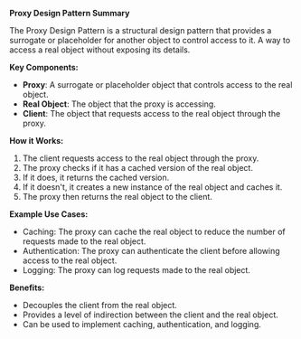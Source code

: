 **Proxy Design Pattern Summary**

The Proxy Design Pattern is a structural design pattern that provides a surrogate or placeholder for another object to 
control access to it. A way to access a real object without exposing its details.

**Key Components:**

* **Proxy**: A surrogate or placeholder object that controls access to the real object.
* **Real Object**: The object that the proxy is accessing.
* **Client**: The object that requests access to the real object through the proxy.

**How it Works:**

1. The client requests access to the real object through the proxy.
2. The proxy checks if it has a cached version of the real object.
3. If it does, it returns the cached version.
4. If it doesn't, it creates a new instance of the real object and caches it.
5. The proxy then returns the real object to the client.

**Example Use Cases:**

* Caching: The proxy can cache the real object to reduce the number of requests made to the real object.
* Authentication: The proxy can authenticate the client before allowing access to the real object.
* Logging: The proxy can log requests made to the real object.

**Benefits:**

* Decouples the client from the real object.
* Provides a level of indirection between the client and the real object.
* Can be used to implement caching, authentication, and logging.